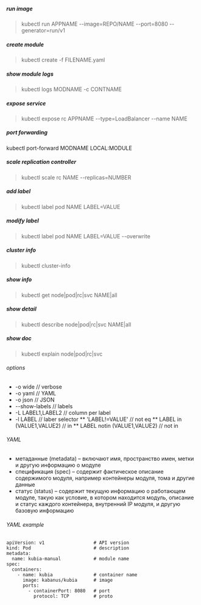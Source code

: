 ##### run image
> kubectl run APPNAME --image=REPO/NAME --port=8080 --generator=run/v1

##### create module
> kubectl create -f FILENAME.yaml

##### show module logs
> kubectl logs MODNAME -c CONTNAME

##### expose service
> kubectl expose rc APPNAME --type=LoadBalancer --name NAME

##### port forwarding
kubectl port-forward MODNAME LOCAL:MODULE

##### scale replication controller
> kubectl scale rc NAME --replicas=NUMBER

##### add label
> kubectl label pod NAME LABEL=VALUE

##### modify label
> kubectl label pod NAME LABEL=VALUE --overwrite

##### cluster info
> kubectl cluster-info

##### show info
> kubectl get node|pod|rc|svc NAME|all

##### show detail
> kubectl describe node|pod|rc|svc NAME|all

##### show doc
> kubectl explain node|pod|rc|svc

###### options
* -o wide // verbose
* -o yaml // YAML
* -o json // JSON
* --show-labels // labels
* -L LABEL1,LABEL2 // column per label
* -l LABEL // laber selector
** 'LABEL!=VALUE' // not eq
** LABEL in (VALUE1,VALUE2) // in
** LABEL notin (VALUE1,VALUE2) // not in

###### YAML
* метаданные (metadata) – включают имя, пространство имен, метки и другую информацию о модуле
* спецификация (spec) – содержит фактическое описание содержимого модуля, например контейнеры модуля, тома и другие данные
* статус (status) – содержит текущую информацию о работающем модуле, такую как условие, в котором находится модуль, описание и статус каждого контейнера, внутренний IP модуля, и другую базовую информацию

###### YAML example
```
apiVersion: v1                  # API version
kind: Pod                       # description
metadata:
  name: kubia-manual            # module name
spec:
  containers:
    - name: kubia               # container name
      image: kabanus/kubia      # image
      ports:
        - containerPort: 8080   # port
          protocol: TCP         # proto

```
